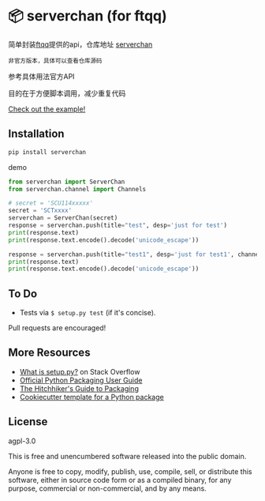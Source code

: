 📦 serverchan (for ftqq)
=======================

简单封装[ftqq]提供的api，仓库地址 [serverchan] 

`非官方版本，具体可以查看仓库源码`

参考具体用法官方API

目的在于方便脚本调用，减少重复代码

[Check out the example!][serverchan]

Installation
-----

```bash
pip install serverchan
```

demo
```python
from serverchan import ServerChan
from serverchan.channel import Channels

# secret = 'SCU114xxxxx'
secret = 'SCTxxxx'
serverchan = ServerChan(secret)
response = serverchan.push(title="test", desp='just for test')
print(response.text)
print(response.text.encode().decode('unicode_escape'))

response = serverchan.push(title="test1", desp='just for test1', channel='{}|{}'.format(Channels.WECHAT_SERVICE_ACCOUNT, Channels.PUSHDEER))
print(response.text)
print(response.text.encode().decode('unicode_escape'))


```

To Do
-----

-   Tests via `$ setup.py test` (if it's concise).

Pull requests are encouraged!

More Resources
--------------

-   [What is setup.py?] on Stack Overflow
-   [Official Python Packaging User Guide](https://packaging.python.org)
-   [The Hitchhiker's Guide to Packaging]
-   [Cookiecutter template for a Python package]

License
-------
agpl-3.0

This is free and unencumbered software released into the public domain.

Anyone is free to copy, modify, publish, use, compile, sell, or
distribute this software, either in source code form or as a compiled
binary, for any purpose, commercial or non-commercial, and by any means.

  [ftqq]: https://sct.ftqq.com/
  [serverchan]: https://github.com/anysoft/serverchan
  [PyPi]: https://docs.python.org/3/distutils/packageindex.html
  [Twine]: https://pypi.python.org/pypi/twine
  [image]: https://farm1.staticflickr.com/628/33173824932_58add34581_k_d.jpg
  [What is setup.py?]: https://stackoverflow.com/questions/1471994/what-is-setup-py
  [The Hitchhiker's Guide to Packaging]: https://the-hitchhikers-guide-to-packaging.readthedocs.io/en/latest/creation.html
  [Cookiecutter template for a Python package]: https://github.com/audreyr/cookiecutter-pypackage
